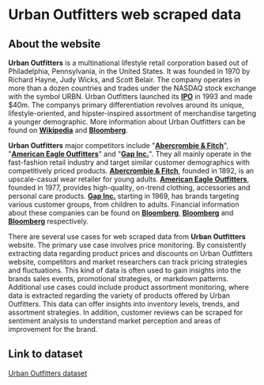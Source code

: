 # Urban Outfitters web scraped data 

## About the website

**Urban Outfitters** is a multinational lifestyle retail corporation based out of Philadelphia, Pennsylvania, in the United States. It was founded in 1970 by Richard Hayne, Judy Wicks, and Scott Belair. The company operates in more than a dozen countries and trades under the NASDAQ stock exchange with the symbol URBN. Urban Outfitters launched its **[IPO](https://www.nasdaq.com/market-activity/ipos)** in 1993 and made $40m. The companys primary differentiation revolves around its unique, lifestyle-oriented, and hipster-inspired assortment of merchandise targeting a younger demographic. More information about Urban Outfitters can be found on **[Wikipedia](https://en.wikipedia.org/wiki/Urban_Outfitters)** and **[Bloomberg](https://www.bloomberg.com/profile/company/URBN:US)**.

**Urban Outfitters** major competitors include "**[Abercrombie & Fitch](https://www.abercrombie.com/)**", "**[American Eagle Outfitters](https://www.ae.com/)**" and "**[Gap Inc.](https://www.gapinc.com/)**". They all mainly operate in the fast-fashion retail industry and target similar customer demographics with competitively priced products. **[Abercrombie & Fitch](https://en.wikipedia.org/wiki/Abercrombie_%26_Fitch)**, founded in 1892, is an upscale-casual wear retailer for young adults. **[American Eagle Outfitters](https://en.wikipedia.org/wiki/American_Eagle_Outfitters)**, founded in 1977, provides high-quality, on-trend clothing, accessories and personal care products. **[Gap Inc.](https://en.wikipedia.org/wiki/Gap_Inc.)** starting in 1969, has brands targeting various customer groups, from children to adults. Financial information about these companies can be found on **[Bloomberg](https://www.bloomberg.com/quote/ANF:US)**, **[Bloomberg](https://www.bloomberg.com/quote/AEO:US)** and **[Bloomberg](https://www.bloomberg.com/quote/GPS:US)** respectively.

There are several use cases for web scraped data from **Urban Outfitters** website. The primary use case involves price monitoring. By consistently extracting data regarding product prices and discounts on Urban Outfitters website, competitors and market researchers can track pricing strategies and fluctuations. This kind of data is often used to gain insights into the brands sales events, promotional strategies, or markdown patterns. Additional use cases could include product assortment monitoring, where data is extracted regarding the variety of products offered by Urban Outfitters. This data can offer insights into inventory levels, trends, and assortment strategies. In addition, customer reviews can be scraped for sentiment analysis to understand market perception and areas of improvement for the brand.


## Link to **dataset**

[Urban Outfitters dataset](https://www.databoutique.com/buy-data-list-subset/Urban%20Outfitters%20web%20scraped%20data/r/recX9nshpl6zJBEon)
